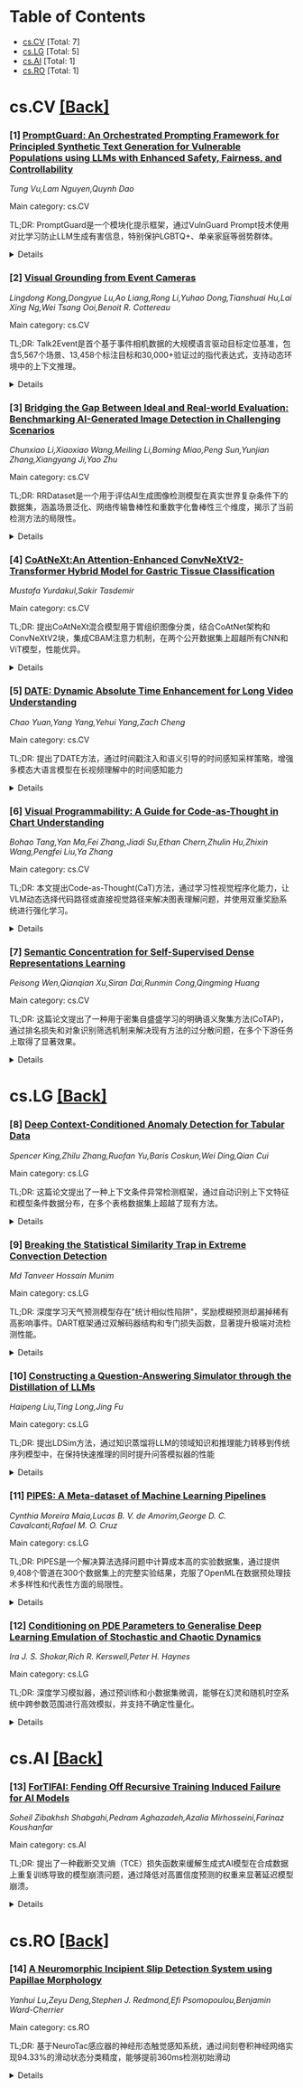 <div id=toc></div>

# Table of Contents

- [cs.CV](#cs.CV) [Total: 7]
- [cs.LG](#cs.LG) [Total: 5]
- [cs.AI](#cs.AI) [Total: 1]
- [cs.RO](#cs.RO) [Total: 1]


<div id='cs.CV'></div>

# cs.CV [[Back]](#toc)

### [1] [PromptGuard: An Orchestrated Prompting Framework for Principled Synthetic Text Generation for Vulnerable Populations using LLMs with Enhanced Safety, Fairness, and Controllability](https://arxiv.org/abs/2509.08910)
*Tung Vu,Lam Nguyen,Quynh Dao*

Main category: cs.CV

TL;DR: PromptGuard是一个模块化提示框架，通过VulnGuard Prompt技术使用对比学习防止LLM生成有害信息，特别保护LGBTQ+、单亲家庭等弱势群体。


<details>
  <summary>Details</summary>
Motivation: 现有安全方法依赖事后过滤或通用对齐技术，无法在生成源头主动预防有害输出，特别是对弱势群体造成伤害的风险。

Method: 提出PromptGuard框架，包含VulnGuard Prompt混合技术：整合GitHub精选数据、伦理思维链推理和自适应角色提示，采用多目标优化理论。

Result: 通过熵边界和帕累托最优性证明可实现25-30%的分析性伤害减少，建立了系统实证研究的数学基础。

Conclusion: PromptGuard提供了一个智能专家系统，通过六个核心模块实现实时伤害预防，为LLM安全保护提供了理论框架和实践方案。

Abstract: The proliferation of Large Language Models (LLMs) in real-world applications
poses unprecedented risks of generating harmful, biased, or misleading
information to vulnerable populations including LGBTQ+ individuals, single
parents, and marginalized communities. While existing safety approaches rely on
post-hoc filtering or generic alignment techniques, they fail to proactively
prevent harmful outputs at the generation source. This paper introduces
PromptGuard, a novel modular prompting framework with our breakthrough
contribution: VulnGuard Prompt, a hybrid technique that prevents harmful
information generation using real-world data-driven contrastive learning.
VulnGuard integrates few-shot examples from curated GitHub repositories,
ethical chain-of-thought reasoning, and adaptive role-prompting to create
population-specific protective barriers. Our framework employs theoretical
multi-objective optimization with formal proofs demonstrating 25-30% analytical
harm reduction through entropy bounds and Pareto optimality. PromptGuard
orchestrates six core modules: Input Classification, VulnGuard Prompting,
Ethical Principles Integration, External Tool Interaction, Output Validation,
and User-System Interaction, creating an intelligent expert system for
real-time harm prevention. We provide comprehensive mathematical formalization
including convergence proofs, vulnerability analysis using information theory,
and theoretical validation framework using GitHub-sourced datasets,
establishing mathematical foundations for systematic empirical research.

</details>


### [2] [Visual Grounding from Event Cameras](https://arxiv.org/abs/2509.09584)
*Lingdong Kong,Dongyue Lu,Ao Liang,Rong Li,Yuhao Dong,Tianshuai Hu,Lai Xing Ng,Wei Tsang Ooi,Benoit R. Cottereau*

Main category: cs.CV

TL;DR: Talk2Event是首个基于事件相机数据的大规模语言驱动目标定位基准，包含5,567个场景、13,458个标注目标和30,000+验证过的指代表达式，支持动态环境中的上下文推理。


<details>
  <summary>Details</summary>
Motivation: 事件相机在动态场景建模中具有微秒级精度和抗运动模糊的优势，但其与自然语言理解的结合尚未得到充分探索，存在多模态感知的空白。

Method: 构建基于真实驾驶场景的大规模基准数据集，每个指代表达式包含外观、状态、与观察者关系、与周围物体关系四个结构化属性，支持可解释的组合式定位。

Result: 创建了包含丰富标注信息的大规模数据集，支持从简单目标识别到动态环境中上下文推理的分析。

Conclusion: Talk2Event为推进多模态和时间感知感知提供了基础，在机器人、人机交互等领域具有应用前景。

Abstract: Event cameras capture changes in brightness with microsecond precision and
remain reliable under motion blur and challenging illumination, offering clear
advantages for modeling highly dynamic scenes. Yet, their integration with
natural language understanding has received little attention, leaving a gap in
multimodal perception. To address this, we introduce Talk2Event, the first
large-scale benchmark for language-driven object grounding using event data.
Built on real-world driving scenarios, Talk2Event comprises 5,567 scenes,
13,458 annotated objects, and more than 30,000 carefully validated referring
expressions. Each expression is enriched with four structured attributes --
appearance, status, relation to the viewer, and relation to surrounding objects
-- that explicitly capture spatial, temporal, and relational cues. This
attribute-centric design supports interpretable and compositional grounding,
enabling analysis that moves beyond simple object recognition to contextual
reasoning in dynamic environments. We envision Talk2Event as a foundation for
advancing multimodal and temporally-aware perception, with applications
spanning robotics, human-AI interaction, and so on.

</details>


### [3] [Bridging the Gap Between Ideal and Real-world Evaluation: Benchmarking AI-Generated Image Detection in Challenging Scenarios](https://arxiv.org/abs/2509.09172)
*Chunxiao Li,Xiaoxiao Wang,Meiling Li,Boming Miao,Peng Sun,Yunjian Zhang,Xiangyang Ji,Yao Zhu*

Main category: cs.CV

TL;DR: RRDataset是一个用于评估AI生成图像检测模型在真实世界复杂条件下的数据集，涵盖场景泛化、网络传输鲁棒性和重数字化鲁棒性三个维度，揭示了当前检测方法的局限性。


<details>
  <summary>Details</summary>
Motivation: 随着生成模型的快速发展，高度逼真的图像合成对数字安全和媒体可信度提出了新挑战。现有AI生成图像检测方法在复杂真实世界条件下的性能评估存在研究空白。

Method: 构建RRDataset数据集，包含7个主要场景的高质量图像，评估17个检测器和10个视觉语言模型，并进行192名参与者的大规模人类研究，考察人类在检测AI生成图像方面的少样本学习能力。

Result: 基准测试结果揭示了当前AI检测方法在真实世界条件下的局限性，强调了借鉴人类适应性来开发更鲁棒检测算法的重要性。

Conclusion: 该研究强调了在复杂真实世界条件下评估AI生成图像检测的重要性，并指出需要开发更具鲁棒性的检测方法，可以从人类的学习能力中获得启发。

Abstract: With the rapid advancement of generative models, highly realistic image
synthesis has posed new challenges to digital security and media credibility.
Although AI-generated image detection methods have partially addressed these
concerns, a substantial research gap remains in evaluating their performance
under complex real-world conditions. This paper introduces the Real-World
Robustness Dataset (RRDataset) for comprehensive evaluation of detection models
across three dimensions: 1) Scenario Generalization: RRDataset encompasses
high-quality images from seven major scenarios (War and Conflict, Disasters and
Accidents, Political and Social Events, Medical and Public Health, Culture and
Religion, Labor and Production, and everyday life), addressing existing dataset
gaps from a content perspective. 2) Internet Transmission Robustness: examining
detector performance on images that have undergone multiple rounds of sharing
across various social media platforms. 3) Re-digitization Robustness: assessing
model effectiveness on images altered through four distinct re-digitization
methods. We benchmarked 17 detectors and 10 vision-language models (VLMs) on
RRDataset and conducted a large-scale human study involving 192 participants to
investigate human few-shot learning capabilities in detecting AI-generated
images. The benchmarking results reveal the limitations of current AI detection
methods under real-world conditions and underscore the importance of drawing on
human adaptability to develop more robust detection algorithms.

</details>


### [4] [CoAtNeXt:An Attention-Enhanced ConvNeXtV2-Transformer Hybrid Model for Gastric Tissue Classification](https://arxiv.org/abs/2509.09242)
*Mustafa Yurdakul,Sakir Tasdemir*

Main category: cs.CV

TL;DR: 提出CoAtNeXt混合模型用于胃组织图像分类，结合CoAtNet架构和ConvNeXtV2块，集成CBAM注意力机制，在两个公开数据集上超越所有CNN和ViT模型，性能优异。


<details>
  <summary>Details</summary>
Motivation: 胃病早期诊断至关重要，但传统组织病理学检查完全手动操作，工作强度大且存在病理学家间差异，需要自动化、可靠、高效的胃组织分析方法。

Method: 基于CoAtNet架构，用增强的ConvNeXtV2块替换MBConv层，集成CBAM注意力模块改进局部特征提取，在计算效率和分类性能间取得平衡。

Result: 在HMU-GC-HE-30K八分类数据集上达到96.47%准确率，在GasHisSDB二分类数据集上达到98.29%准确率，超越所有测试的CNN和ViT模型。

Conclusion: CoAtNeXt是胃组织图像组织病理学分类的强大架构，在二分类和多分类任务上表现优异，有潜力辅助病理学家提高诊断准确性并减少工作量。

Abstract: Background and objective Early diagnosis of gastric diseases is crucial to
prevent fatal outcomes. Although histopathologic examination remains the
diagnostic gold standard, it is performed entirely manually, making evaluations
labor-intensive and prone to variability among pathologists. Critical findings
may be missed, and lack of standard procedures reduces consistency. These
limitations highlight the need for automated, reliable, and efficient methods
for gastric tissue analysis. Methods In this study, a novel hybrid model named
CoAtNeXt was proposed for the classification of gastric tissue images. The
model is built upon the CoAtNet architecture by replacing its MBConv layers
with enhanced ConvNeXtV2 blocks. Additionally, the Convolutional Block
Attention Module (CBAM) is integrated to improve local feature extraction
through channel and spatial attention mechanisms. The architecture was scaled
to achieve a balance between computational efficiency and classification
performance. CoAtNeXt was evaluated on two publicly available datasets,
HMU-GC-HE-30K for eight-class classification and GasHisSDB for binary
classification, and was compared against 10 Convolutional Neural Networks
(CNNs) and ten Vision Transformer (ViT) models. Results CoAtNeXt achieved
96.47% accuracy, 96.60% precision, 96.47% recall, 96.45% F1 score, and 99.89%
AUC on HMU-GC-HE-30K. On GasHisSDB, it reached 98.29% accuracy, 98.07%
precision, 98.41% recall, 98.23% F1 score, and 99.90% AUC. It outperformed all
CNN and ViT models tested and surpassed previous studies in the literature.
Conclusion Experimental results show that CoAtNeXt is a robust architecture for
histopathological classification of gastric tissue images, providing
performance on binary and multiclass. Its highlights its potential to assist
pathologists by enhancing diagnostic accuracy and reducing workload.

</details>


### [5] [DATE: Dynamic Absolute Time Enhancement for Long Video Understanding](https://arxiv.org/abs/2509.09263)
*Chao Yuan,Yang Yang,Yehui Yang,Zach Cheng*

Main category: cs.CV

TL;DR: 提出了DATE方法，通过时间戳注入和语义引导的时间感知采样策略，增强多模态大语言模型在长视频理解中的时间感知能力


<details>
  <summary>Details</summary>
Motivation: 现有方法采用均匀帧采样和隐式位置编码，难以处理长视频中的长距离依赖关系，导致关键信息丢失和时间理解能力下降

Method: DATE方法包含时间戳注入机制(TIM)和时序感知相似性采样(TASS)策略，将视频帧嵌入与文本时间戳交错构建连续时间参考系统，并采用两阶段算法确保语义相关性和时间覆盖

Result: 在7B和72B模型上实现了小时级长视频基准测试的最先进性能，7B模型在某些基准上甚至超过了许多72B模型

Conclusion: DATE方法通过显式时间建模和语义引导采样，显著提升了多模态大语言模型的长视频时间理解和事件定位能力

Abstract: Long video understanding remains a fundamental challenge for multimodal large
language models (MLLMs), particularly in tasks requiring precise temporal
reasoning and event localization. Existing approaches typically adopt uniform
frame sampling and rely on implicit position encodings to model temporal order.
However, these methods struggle with long-range dependencies, leading to
critical information loss and degraded temporal comprehension. In this paper,
we propose Dynamic Absolute Time Enhancement (DATE) that enhances temporal
awareness in MLLMs through the Timestamp Injection Mechanism (TIM) and a
semantically guided Temporal-Aware Similarity Sampling (TASS) strategy.
Specifically, we interleave video frame embeddings with textual timestamp
tokens to construct a continuous temporal reference system. We further
reformulate the video sampling problem as a vision-language retrieval task and
introduce a two-stage algorithm to ensure both semantic relevance and temporal
coverage: enriching each query into a descriptive caption to better align with
the vision feature, and sampling key event with a similarity-driven temporally
regularized greedy strategy. Our method achieves remarkable improvements w.r.t.
absolute time understanding and key event localization, resulting in
state-of-the-art performance among 7B and 72B models on hour-long video
benchmarks. Particularly, our 7B model even exceeds many 72B models on some
benchmarks.

</details>


### [6] [Visual Programmability: A Guide for Code-as-Thought in Chart Understanding](https://arxiv.org/abs/2509.09286)
*Bohao Tang,Yan Ma,Fei Zhang,Jiadi Su,Ethan Chern,Zhulin Hu,Zhixin Wang,Pengfei Liu,Ya Zhang*

Main category: cs.CV

TL;DR: 本文提出Code-as-Thought(CaT)方法，通过学习性视觉程序化能力，让VLM动态选择代码路径或直接视觉路径来解决图表理解问题，并使用双重奖励系统进行强化学习。


<details>
  <summary>Details</summary>
Motivation: 解决现有图表理解方法的局限性：外部工具方法容易出错且受限于预定工具集，而专门模型通常只采用单一的文本链式思维策略，其中间步骤难以验证，影响了基于事实准确性的强化学习信号的使用。

Method: 提出Code-as-Thought(CaT)方法，将图表的视觉信息转换为可验证的符号格式。重点是学习性视觉程序化能力，让VLM动态选择代码路径或直接视觉识别路径。使用双重奖励系统（数据准确性奖励+决策奖励）通过强化学习训练模型的选择策略。

Result: 实验结果显示，该方法在多样化的图表理解测试集上表现出强劲且稳健的性能。

Conclusion: 该研究证明，VLM不仅可以被教会如何进行推理，还能够学习如何动态选择最优的推理路径来应对不同的任务。

Abstract: Chart understanding presents a critical test to the reasoning capabilities of
Vision-Language Models (VLMs). Prior approaches face critical limitations: some
rely on external tools, making them brittle and constrained by a predefined
toolkit, while others fine-tune specialist models that often adopt a single
reasoning strategy, such as text-based chain-of-thought (CoT). The intermediate
steps of text-based reasoning are difficult to verify, which complicates the
use of reinforcement-learning signals that reward factual accuracy. To address
this, we propose a Code-as-Thought (CaT) approach to represent the visual
information of a chart in a verifiable, symbolic format. Our key insight is
that this strategy must be adaptive: a fixed, code-only implementation
consistently fails on complex charts where symbolic representation is
unsuitable. This finding leads us to introduce Visual Programmability: a
learnable property that determines if a chart-question pair is better solved
with code or direct visual analysis. We implement this concept in an adaptive
framework where a VLM learns to choose between the CaT pathway and a direct
visual reasoning pathway. The selection policy of the model is trained with
reinforcement learning using a novel dual-reward system. This system combines a
data-accuracy reward to ground the model in facts and prevent numerical
hallucination, with a decision reward that teaches the model when to use each
strategy, preventing it from defaulting to a single reasoning mode. Experiments
demonstrate strong and robust performance across diverse chart-understanding
benchmarks. Our work shows that VLMs can be taught not only to reason but also
how to reason, dynamically selecting the optimal reasoning pathway for each
task.

</details>


### [7] [Semantic Concentration for Self-Supervised Dense Representations Learning](https://arxiv.org/abs/2509.09429)
*Peisong Wen,Qianqian Xu,Siran Dai,Runmin Cong,Qingming Huang*

Main category: cs.CV

TL;DR: 这篇论文提出了一种用于密集自盛盛学习的明确语义聚集方法(CoTAP)，通过排名损失和对象识别筛选机制来解决现有方法的过分散问题，在多个下游任务上取得了显著效果。


<details>
  <summary>Details</summary>
Motivation: 图像级别自盛盛学习已取得重要进展，但学习密集表征仍面临挑战。主流方法遇到过分散现象，导致同一实例/类别的补丁分散，影响下游密集任务的性能。图像级SSL通过隐式语义聚集避免了这个问题，但这些方法在密集SSL中不可行。

Method: 1. 通过萌生补丁对应关系来打破严格空间对齐；2. 提出噪声容忍排名损失，将平均精度(AP)损失扩展到连续目标，避免学生模型被错误指导；3. 提出对象识别筛选器，通过跨注意力机制将补丁映射到可学习的对象原型空间。

Result: 在多个下游任务上进行了实证研究，统计支持了方法的有效性。代码已在GitHub上开源。

Conclusion: 该方法通过明确语义聚集成功解决了密集SSL中的过分散问题，为密集表征学习提供了有效的解决方案。

Abstract: Recent advances in image-level self-supervised learning (SSL) have made
significant progress, yet learning dense representations for patches remains
challenging. Mainstream methods encounter an over-dispersion phenomenon that
patches from the same instance/category scatter, harming downstream performance
on dense tasks. This work reveals that image-level SSL avoids over-dispersion
by involving implicit semantic concentration. Specifically, the non-strict
spatial alignment ensures intra-instance consistency, while shared patterns,
i.e., similar parts of within-class instances in the input space, ensure
inter-image consistency. Unfortunately, these approaches are infeasible for
dense SSL due to their spatial sensitivity and complicated scene-centric data.
These observations motivate us to explore explicit semantic concentration for
dense SSL. First, to break the strict spatial alignment, we propose to distill
the patch correspondences. Facing noisy and imbalanced pseudo labels, we
propose a noise-tolerant ranking loss. The core idea is extending the Average
Precision (AP) loss to continuous targets, such that its decision-agnostic and
adaptive focusing properties prevent the student model from being misled.
Second, to discriminate the shared patterns from complicated scenes, we propose
the object-aware filter to map the output space to an object-based space.
Specifically, patches are represented by learnable prototypes of objects via
cross-attention. Last but not least, empirical studies across various tasks
soundly support the effectiveness of our method. Code is available in
https://github.com/KID-7391/CoTAP.

</details>


<div id='cs.LG'></div>

# cs.LG [[Back]](#toc)

### [8] [Deep Context-Conditioned Anomaly Detection for Tabular Data](https://arxiv.org/abs/2509.09030)
*Spencer King,Zhilu Zhang,Ruofan Yu,Baris Coskun,Wei Ding,Qian Cui*

Main category: cs.LG

TL;DR: 这篇论文提出了一种上下文条件异常检测框架，通过自动识别上下文特征和模型条件数据分布，在多个表格数据集上超越了现有方法。


<details>
  <summary>Details</summary>
Motivation: 在网络安全和金融等领域，面对大规模表格数据时，无监督异常检测仍是个大挑战。现有深度学习方法建模全局分布时忽略了异质性上下文，导致检测性能下降。

Method: 提出上下文条件异常检测框架，自动识别上下文特征，使用简单深度自动编码器模型条件数据分布。

Result: 在多个表格数据集上进行的广泛实验表明，该方法超越了现有最先进方法。

Conclusion: 该研究强调了上下文在准确区分异常与正常实例中的重要性，提出的框架有效解决了异质性上下文带来的挑战。

Abstract: Anomaly detection is critical in domains such as cybersecurity and finance,
especially when working with large-scale tabular data. Yet, unsupervised
anomaly detection -- where no labeled anomalies are available -- remains a
significant challenge. Although various deep learning methods have been
proposed to model a dataset's joint distribution, real-world tabular data often
contain heterogeneous contexts (e.g., different users), making globally rare
events normal under certain contexts. Consequently, relying on a single global
distribution can overlook these contextual nuances, degrading detection
performance. In this paper, we present a context-conditional anomaly detection
framework tailored for tabular datasets. Our approach automatically identifies
context features and models the conditional data distribution using a simple
deep autoencoder. Extensive experiments on multiple tabular benchmark datasets
demonstrate that our method outperforms state-of-the-art approaches,
underscoring the importance of context in accurately distinguishing anomalous
from normal instances.

</details>


### [9] [Breaking the Statistical Similarity Trap in Extreme Convection Detection](https://arxiv.org/abs/2509.09195)
*Md Tanveer Hossain Munim*

Main category: cs.LG

TL;DR: 深度学习天气预测模型存在"统计相似性陷阱"，奖励模糊预测却漏掉稀有高影响事件。DART框架通过双解码器结构和专门损失函数，显著提升极端对流检测性能。


<details>
  <summary>Details</summary>
Motivation: 现有天气预测评估指标存在统计相似性陷阱，导致模型过度治疗而错过重要的极端天气事件。需要专门优化极端对流检测的方法。

Method: 提出DART框架：双解码器结构进行背景/极端分解，物理动力学重量采样，任务特定损失函数。发现离子水气运输可大幅提升性能。

Result: DART在极端对流检测上达到CSI=0.273（基线模型为0.00），偏差从6.72降至2.52。在实际灾害案例中验证有效性，训练时间小于10分钟。

Conclusion: DART系统性解决了天气预测中的统计相似性陷阱问题，为极端天气预备提供了可靠的AI解决方案，具有强大的应用潜力。

Abstract: Current evaluation metrics for deep learning weather models create a
"Statistical Similarity Trap", rewarding blurry predictions while missing rare,
high-impact events. We provide quantitative evidence of this trap, showing
sophisticated baselines achieve 97.9% correlation yet 0.00 CSI for dangerous
convection detection. We introduce DART (Dual Architecture for Regression
Tasks), a framework addressing the challenge of transforming coarse atmospheric
forecasts into high-resolution satellite brightness temperature fields
optimized for extreme convection detection (below 220 K). DART employs
dual-decoder architecture with explicit background/extreme decomposition,
physically motivated oversampling, and task-specific loss functions. We present
four key findings: (1) empirical validation of the Statistical Similarity Trap
across multiple sophisticated baselines; (2) the "IVT Paradox", removing
Integrated Water Vapor Transport, widely regarded as essential for atmospheric
river analysis, improves extreme convection detection by 270%; (3)
architectural necessity demonstrated through operational flexibility (DART
achieves CSI = 0.273 with bias = 2.52 vs. 6.72 for baselines at equivalent
CSI), and (4) real-world validation with the August 2023 Chittagong flooding
disaster as a case study. To our knowledge, this is the first work to
systematically address this hybrid conversion-segmentation-downscaling task,
with no direct prior benchmarks identified in existing literature. Our
validation against diverse statistical and deep learning baselines sufficiently
demonstrates DART's specialized design. The framework enables precise
operational calibration through beta-tuning, trains in under 10 minutes on
standard hardware, and integrates seamlessly with existing meteorological
workflows, demonstrating a pathway toward trustworthy AI for extreme weather
preparedness.

</details>


### [10] [Constructing a Question-Answering Simulator through the Distillation of LLMs](https://arxiv.org/abs/2509.09226)
*Haipeng Liu,Ting Long,Jing Fu*

Main category: cs.LG

TL;DR: 提出LDSim方法，通过知识蒸馏将LLM的领域知识和推理能力转移到传统序列模型中，在保持快速推理的同时提升问答模拟器的性能


<details>
  <summary>Details</summary>
Motivation: 解决现有问答模拟器中LLM-free方法性能不佳而LLM-based方法推理速度慢、资源消耗高的问题，寻求性能与效率的平衡

Method: 采用知识蒸馏技术，从大型语言模型(LLM)中提取领域知识和推理能力，用于增强传统序列模型的预测能力

Result: 在模拟任务和知识追踪任务上都取得了强劲的结果，实现了性能提升的同时保持了较快的推理速度

Conclusion: LDSim方法成功地将LLM的优势蒸馏到轻量级模型中，为教育推荐系统提供了高效且准确的问答模拟解决方案

Abstract: The question-answering (QA) simulator is a model that mimics real student
learning behaviors and predicts their correctness of their responses to
questions. QA simulators enable educational recommender systems (ERS) to
collect large amounts of training data without interacting with real students,
thereby preventing harmful recommendations made by an undertrained ERS from
undermining actual student learning. Given the QA history, there are two
categories of solutions to predict the correctness, conducting the simulation:
(1) LLM-free methods, which apply a traditional sequential model to transfer
the QA history into a vector representation first, and make predictions based
on the representation; (2) LLM-based methods, which leverage the domain
knowledge and reasoning capability of LLM to enhence the prediction. LLM-free
methods offer fast inference but generally yield suboptimal performance. In
contrast, most LLM-based methods achieve better results, but at the cost of
slower inference speed and higher GPU memory consumption. In this paper, we
propose a method named LLM Distillation based Simulator (LDSim), which distills
domain knowledge and reasoning capability from an LLM to better assist
prediction, thereby improving simulation performance. Extensive experiments
demonstrate that our LDSim achieves strong results on both the simulation task
and the knowledge tracing (KT) task. Our code is publicly available at
https://anonymous.4open.science/r/LDSim-05A9.

</details>


### [11] [PIPES: A Meta-dataset of Machine Learning Pipelines](https://arxiv.org/abs/2509.09512)
*Cynthia Moreira Maia,Lucas B. V. de Amorim,George D. C. Cavalcanti,Rafael M. O. Cruz*

Main category: cs.LG

TL;DR: PIPES是一个解决算法选择问题中计算成本高的实验数据集，通过提供9,408个管道在300个数据集上的完整实验结果，克服了OpenML在数据预处理技术多样性和代表性方面的局限性。


<details>
  <summary>Details</summary>
Motivation: 机器学习算法选择问题面临高昂的计算成本，而现有的OpenML等在线存储库在数据预处理技术多样性方面存在不足，实验样本不平衡，缺乏代表性。

Method: 提出PIPES实验数据集，通过设计代表所有技术组合的多样化管道，在300个数据集上执行9,408个管道的实验，记录详细的管道块信息、训练测试时间、预测结果、性能指标和错误信息。

Result: 创建了一个包含详细实验结果的综合性数据集，支持研究人员进行多样化和代表性管道的分析，并具有进一步扩展的潜力。

Conclusion: PIPES为元学习社区提供了一个比OpenML更全面和多样化的实验数据集，有助于解决算法选择问题中的计算成本挑战，并支持未来的研究扩展。

Abstract: Solutions to the Algorithm Selection Problem (ASP) in machine learning face
the challenge of high computational costs associated with evaluating various
algorithms' performances on a given dataset. To mitigate this cost, the
meta-learning field can leverage previously executed experiments shared in
online repositories such as OpenML. OpenML provides an extensive collection of
machine learning experiments. However, an analysis of OpenML's records reveals
limitations. It lacks diversity in pipelines, specifically when exploring data
preprocessing steps/blocks, such as scaling or imputation, resulting in limited
representation. Its experiments are often focused on a few popular techniques
within each pipeline block, leading to an imbalanced sample. To overcome the
observed limitations of OpenML, we propose PIPES, a collection of experiments
involving multiple pipelines designed to represent all combinations of the
selected sets of techniques, aiming at diversity and completeness. PIPES stores
the results of experiments performed applying 9,408 pipelines to 300 datasets.
It includes detailed information on the pipeline blocks, training and testing
times, predictions, performances, and the eventual error messages. This
comprehensive collection of results allows researchers to perform analyses
across diverse and representative pipelines and datasets. PIPES also offers
potential for expansion, as additional data and experiments can be incorporated
to support the meta-learning community further. The data, code, supplementary
material, and all experiments can be found at
https://github.com/cynthiamaia/PIPES.git.

</details>


### [12] [Conditioning on PDE Parameters to Generalise Deep Learning Emulation of Stochastic and Chaotic Dynamics](https://arxiv.org/abs/2509.09599)
*Ira J. S. Shokar,Rich R. Kerswell,Peter H. Haynes*

Main category: cs.LG

TL;DR: 深度学习模拟器，通过预训练和小数据集微调，能够在幻灵和随机时空系统中跨参数范围进行高效模拟，并支持不确定性量化。


<details>
  <summary>Details</summary>
Motivation: 传统数值汇汇水方法计算成本高，特别是在需要探索幻灵和随机系统的参数空间时。需要一种能够在幻灵时空系统中跨参数范围进行高效模拟的方法。

Method: 使用深度学习模型，先在单个参数域预训练，然后在小而多样的数据集上进行微调。模型采用局部注意力机制，支持不同域大小和分辨率。还提供概率版本进行不确定性量化。

Result: 在Kuramoto-Sivashinsky方程和随机驱动的测面激流系统中进行测试，模型能够捕捉插值参数下的现象，实现了显著的计算速度提升，并支持稀有事件的统计研究。

Conclusion: 该深度学习模拟器提供了一种高效的方法来模拟幻灵和随机时空系统，能够在广泛的参数范围内进行插值预测，并通过概率版本提供不确定性量化，为参数空间探索提供了强大工具。

Abstract: We present a deep learning emulator for stochastic and chaotic
spatio-temporal systems, explicitly conditioned on the parameter values of the
underlying partial differential equations (PDEs). Our approach involves
pre-training the model on a single parameter domain, followed by fine-tuning on
a smaller, yet diverse dataset, enabling generalisation across a broad range of
parameter values. By incorporating local attention mechanisms, the network is
capable of handling varying domain sizes and resolutions. This enables
computationally efficient pre-training on smaller domains while requiring only
a small additional dataset to learn how to generalise to larger domain sizes.
We demonstrate the model's capabilities on the chaotic Kuramoto-Sivashinsky
equation and stochastically-forced beta-plane turbulence, showcasing its
ability to capture phenomena at interpolated parameter values. The emulator
provides significant computational speed-ups over conventional numerical
integration, facilitating efficient exploration of parameter space, while a
probabilistic variant of the emulator provides uncertainty quantification,
allowing for the statistical study of rare events.

</details>


<div id='cs.AI'></div>

# cs.AI [[Back]](#toc)

### [13] [ForTIFAI: Fending Off Recursive Training Induced Failure for AI Models](https://arxiv.org/abs/2509.08972)
*Soheil Zibakhsh Shabgahi,Pedram Aghazadeh,Azalia Mirhosseini,Farinaz Koushanfar*

Main category: cs.AI

TL;DR: 提出了一种截断交叉熵（TCE）损失函数来缓解生成式AI模型在合成数据上重复训练导致的模型崩溃问题，通过降低对高置信度预测的权重来显著延迟模型崩溃。


<details>
  <summary>Details</summary>
Motivation: 随着生成式AI模型生成合成数据的速率加快，预计到203年大部分新训练数据将是机器生成的。在合成数据上重复训练会导致模型崩溃现象，使模型性能逐渐退化。现有缓解策略有限，需要新的解决方案。

Method: 识别模型对其自生成数据的过度自信是崩溃的关键驱动因素，提出置信度感知的损失函数TCE，在训练过程中降低高置信度预测的权重。

Result: TCE显著延迟了递归训练中的模型崩溃，可将模型保真度区间延长2.3倍以上，且该方法在不同模态上都有效。

Conclusion: 损失函数设计为在合成数据时代保持生成模型质量提供了简单而强大的工具，TCE方法具有模型无关性，理论分析和实证验证都证明了其有效性。

Abstract: The increasing reliance on generative AI models has accelerated the
generation rate of synthetic data, with some projections suggesting that most
available new data for training could be machine-generated by 2030. This shift
to a mainly synthetic content presents a critical challenge: repeated training
in synthetic data leads to a phenomenon known as model collapse, where model
performance degrades over generations of training, eventually rendering the
models ineffective. Although prior studies have explored the causes and
detection of model collapse, existing mitigation strategies remain limited.
  In this paper, we identify model overconfidence in their self-generated data
as a key driver of collapse. Building on this observation, we propose a
confidence-aware loss function that downweights high-confidence predictions
during training. We introduce a novel loss function we call Truncated Cross
Entropy (TCE). We demonstrate that TCE significantly delays model collapse in
recursive training.
  We provide a model-agnostic framework that links the loss function design to
model collapse mitigation and validate our approach both theoretically and
empirically, showing that it can extend the model's fidelity interval before
collapse by more than 2.3x. Finally, we show that our method generalizes across
modalities. These findings suggest that the design of loss functions provides a
simple yet powerful tool for preserving the quality of generative models in the
era of increasing synthetic data.

</details>


<div id='cs.RO'></div>

# cs.RO [[Back]](#toc)

### [14] [A Neuromorphic Incipient Slip Detection System using Papillae Morphology](https://arxiv.org/abs/2509.09546)
*Yanhui Lu,Zeyu Deng,Stephen J. Redmond,Efi Psomopoulou,Benjamin Ward-Cherrier*

Main category: cs.RO

TL;DR: 基于NeuroTac感应器的神经形态触觉感知系统，通过间刻卷积神经网络实现94.33%的滑动状态分类精度，能够提前360ms检测初始滑动


<details>
  <summary>Details</summary>
Motivation: 解决在边缘计算平台上部署初始滑动检测系统时遇到的能源约束问题

Method: 使用NeuroTac感应器（具有童犬粗大皮肤结构）和间刻卷积神经网络（SCNN）进行滑动状态分类

Result: 在感应器运动引起的滑动条件下，SCNN模型对三种滑动状态达到94.33%的分类精度；在动态重力引起的滑动验证条件下，系统能够提前至360ms检测到初始滑动

Conclusion: 该神经形态系统具有稳定且响应快速的初始滑动检测能力，适合在能源受限的边缘设备上部署

Abstract: Detecting incipient slip enables early intervention to prevent object
slippage and enhance robotic manipulation safety. However, deploying such
systems on edge platforms remains challenging, particularly due to energy
constraints. This work presents a neuromorphic tactile sensing system based on
the NeuroTac sensor with an extruding papillae-based skin and a spiking
convolutional neural network (SCNN) for slip-state classification. The SCNN
model achieves 94.33% classification accuracy across three classes (no slip,
incipient slip, and gross slip) in slip conditions induced by sensor motion.
Under the dynamic gravity-induced slip validation conditions, after temporal
smoothing of the SCNN's final-layer spike counts, the system detects incipient
slip at least 360 ms prior to gross slip across all trials, consistently
identifying incipient slip before gross slip occurs. These results demonstrate
that this neuromorphic system has stable and responsive incipient slip
detection capability.

</details>
